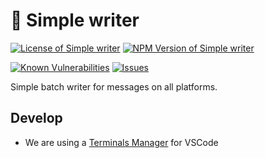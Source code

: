 # 🧻 Simple writer

<!--Badges-->

[![License of Simple writer](https://img.shields.io/github/license/hejny/writer.svg?style=flat)](https://github.com/hejny/writer/blob/master/LICENSE)
[![NPM Version of Simple writer](https://badge.fury.io/js/writer.svg)](https://www.npmjs.com/package/writer)
<!--[![Quality of package Simple writer](https://packagequality.com/shield/writer.svg)](https://packagequality.com/#?package=writer)-->
[![Known Vulnerabilities](https://snyk.io/test/github/hejny/writer/badge.svg)](https://snyk.io/test/github/hejny/writer)
[![Issues](https://img.shields.io/github/issues/hejny/writer.svg?style=flat)](https://github.com/hejny/writer/issues)

<!--/Badges-->

Simple batch writer for messages on all platforms.

## Develop

- We are using a [Terminals Manager](https://marketplace.visualstudio.com/items?itemName=fabiospampinato.vscode-terminals) for VSCode
